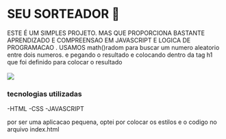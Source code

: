 <H1>SEU SORTEADOR  🎲</H1>
<P>ESTE  É UM SIMPLES PROJETO. MAS QUE PROPORCIONA BASTANTE APRENDIZADO E COMPREENSAO EM JAVASCRIPT E LOGICA DE PROGRAMACAO .
USAMOS math()radom para buscar um numero aleatorio entre dois numeros. e pegando o resultado e colocando dentro da tag h1 que foi definido para colocar o resultado
<br>
<br>
<img src='https://github.com/devsantos1/sorteador/blob/main/assets/Captura%20de%20Tela%20(157).png?raw=true'>
<br>
<h3>tecnologias utilizadas</h3>
-HTML
-CSS
-JAVASCRIPT

<p>por ser uma aplicacao pequena, optei por colocar os estilos   e o codigo no arquivo index.html</p>



